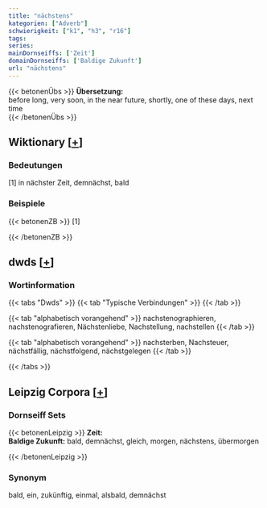 ```yaml
---
title: "nächstens"
kategorien: ["Adverb"]
schwierigkeit: ["k1", "h3", "r16"]
tags:
series:
mainDornseiffs: ['Zeit']
domainDornseiffs: ['Baldige Zukunft']
url: "nächstens"
---
```


{{< betonenÜbs >}}
**Übersetzung:**  
before long, very soon, in the near future, shortly, one of these days, next time  
{{< /betonenÜbs >}}

## Wiktionary [[+](https://de.wiktionary.org/wiki/nächstens)]

### Bedeutungen
[1] in nächster Zeit, demnächst, bald  

### Beispiele
{{< betonenZB >}}
[1]  

{{< /betonenZB >}}


## dwds [[+](https://www.dwds.de/wb/nächstens)]

### Wortinformation
{{< tabs "Dwds" >}}
{{< tab "Typische Verbindungen" >}}
{{< /tab >}}

{{< tab "alphabetisch vorangehend" >}}
nachstenographieren, nachstenografieren, Nächstenliebe, Nachstellung, nachstellen
{{< /tab >}}

{{< tab "alphabetisch vorangehend" >}}
nachsterben, Nachsteuer, nächstfällig, nächstfolgend, nächstgelegen
{{< /tab >}}

{{< /tabs >}}

## Leipzig Corpora [[+](https://corpora.uni-leipzig.de/en/res?word=nächstens&corpusId=deu_newscrawl-public_2018)]

### Dornseiff Sets
{{< betonenLeipzig >}}
**Zeit:**  
**Baldige Zukunft:** bald, demnächst, gleich, morgen, nächstens, übermorgen  

{{< /betonenLeipzig >}}

### Synonym
bald, ein, zukünftig, einmal, alsbald, demnächst

